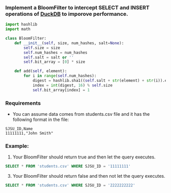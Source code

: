### Implement a BloomFilter to intercept SELECT and INSERT operations of [DuckDB](https://duckdb.org/docs/api/python/data_ingestion) to imporove performance.

```python
import hashlib
import math

class BloomFilter:
    def __init__(self, size, num_hashes, salt=None):
        self.size = size
        self.num_hashes = num_hashes
        self.salt = salt or ''
        self.bit_array = [0] * size

    def add(self, element):
        for i in range(self.num_hashes):
            digest = hashlib.sha1((self.salt + str(element) + str(i)).encode('utf-8')).hexdigest()
            index = int(digest, 16) % self.size
            self.bit_array[index] = 1
```

### Requirements

* You can assume data comes from students.csv file and it has the following format in the file:
```
SJSU_ID,Name
11111111,"John Smith"
```

### Example:
1. Your BloomFilter should return true and then let the query executes.

```sql
SELECT * FROM 'students.csv' WHERE SJSU_ID = '11111111'
```

3. Your BloomFilter should return false and then not let the query executes. 
```sql
SELECT * FROM 'students.csv' WHERE SJSU_ID = '2222222222'
```
